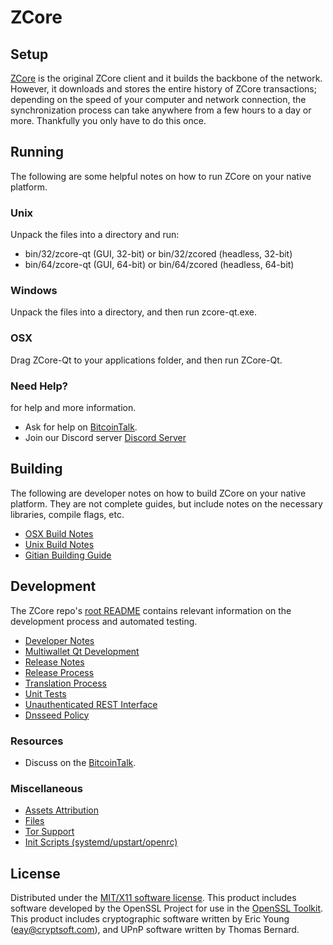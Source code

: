 ZCore
=====================

Setup
---------------------
[ZCore](https://zcrcoin.io/) is the original ZCore client and it builds the backbone of the network. However, it downloads and stores the entire history of ZCore transactions; depending on the speed of your computer and network connection, the synchronization process can take anywhere from a few hours to a day or more. Thankfully you only have to do this once.

Running
---------------------
The following are some helpful notes on how to run ZCore on your native platform.

### Unix

Unpack the files into a directory and run:

- bin/32/zcore-qt (GUI, 32-bit) or bin/32/zcored (headless, 32-bit)
- bin/64/zcore-qt (GUI, 64-bit) or bin/64/zcored (headless, 64-bit)

### Windows

Unpack the files into a directory, and then run zcore-qt.exe.

### OSX

Drag ZCore-Qt to your applications folder, and then run ZCore-Qt.

### Need Help?

for help and more information.
* Ask for help on [BitcoinTalk](https://bitcointalk.org/index.php?topic=4707019.0).
* Join our Discord server [Discord Server](https://discord.gg/vErwUSC)

Building
---------------------
The following are developer notes on how to build ZCore on your native platform. They are not complete guides, but include notes on the necessary libraries, compile flags, etc.

- [OSX Build Notes](build-osx.md)
- [Unix Build Notes](build-unix.md)
- [Gitian Building Guide](gitian-building.md)

Development
---------------------
The ZCore repo's [root README](https://github.com/zcore-project/zcore/blob/master/README.md) contains relevant information on the development process and automated testing.

- [Developer Notes](developer-notes.md)
- [Multiwallet Qt Development](multiwallet-qt.md)
- [Release Notes](release-notes.md)
- [Release Process](release-process.md)
- [Translation Process](translation_process.md)
- [Unit Tests](unit-tests.md)
- [Unauthenticated REST Interface](REST-interface.md)
- [Dnsseed Policy](dnsseed-policy.md)

### Resources

* Discuss on the [BitcoinTalk](https://bitcointalk.org/index.php?topic=4707019.0).

### Miscellaneous
- [Assets Attribution](assets-attribution.md)
- [Files](files.md)
- [Tor Support](tor.md)
- [Init Scripts (systemd/upstart/openrc)](init.md)

License
---------------------
Distributed under the [MIT/X11 software license](http://www.opensource.org/licenses/mit-license.php).
This product includes software developed by the OpenSSL Project for use in the [OpenSSL Toolkit](https://www.openssl.org/). This product includes
cryptographic software written by Eric Young ([eay@cryptsoft.com](mailto:eay@cryptsoft.com)), and UPnP software written by Thomas Bernard.
